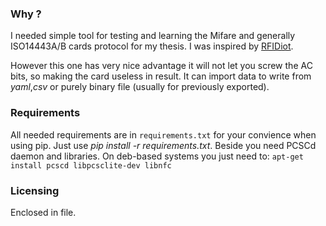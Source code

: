 ### Why ?

I needed simple tool for testing and learning the Mifare and generally ISO14443A/B cards protocol for my thesis. I was inspired by [RFIDiot](https://github.com/AdamLaurie/RFIDIOt).

However this one has very nice advantage it will not let you screw the AC bits, so making the card useless in result.
It can import data to write from _yaml_,_csv_ or purely binary file (usually for previously exported). 


### Requirements

All needed requirements are in `requirements.txt` for your convience when using pip. Just use _pip install -r requirements.txt_.
Beside you need PCSCd daemon and libraries. On deb-based systems you just need to: `apt-get install pcscd libpcsclite-dev libnfc`

### Licensing

Enclosed in file.
